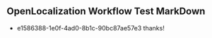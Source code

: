 ## OpenLocalization Workflow Test MarkDown
* e1586388-1e0f-4ad0-8b1c-90bc87ae57e3 thanks!

<!--HONumber=Jul16_HO3-->


